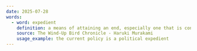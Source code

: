 ```yaml
---
date: 2025-07-28
words:
  - word: expedient
    definition: a means of attaining an end, especially one that is convenient but considered improper or immoral.
    source: The Wind-Up Bird Chronicle - Haruki Murakami 
    usage_example: the current policy is a political expedient
---
```

